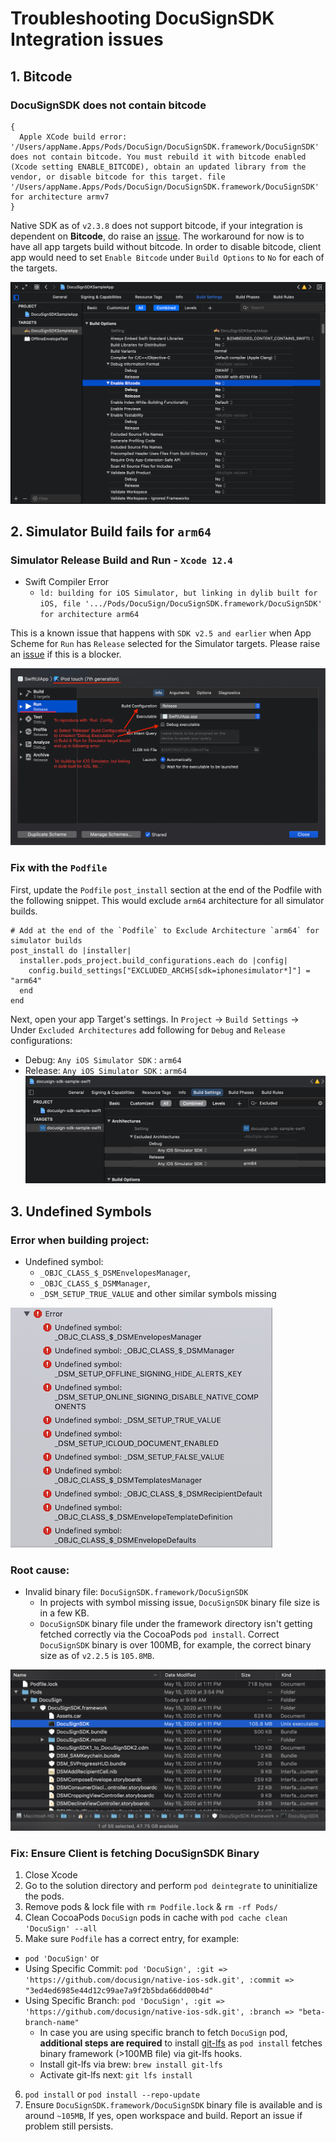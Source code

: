 
# Troubleshooting DocuSignSDK Integration issues

## 1. Bitcode

### DocuSignSDK does not contain bitcode

```
{
  Apple XCode build error: '/Users/appName.Apps/Pods/DocuSign/DocuSignSDK.framework/DocuSignSDK' does not contain bitcode. You must rebuild it with bitcode enabled (Xcode setting ENABLE_BITCODE), obtain an updated library from the vendor, or disable bitcode for this target. file '/Users/appName.Apps/Pods/DocuSign/DocuSignSDK.framework/DocuSignSDK' for architecture armv7
}
```

Native SDK as of `v2.3.8` does not support bitcode, if your integration is dependent on **Bitcode**, do raise an [issue](https://github.com/docusign/native-ios-sdk/issues). The workaround for now is to have all app targets build without bitcode. In order to disable bitcode, client app would need to set `Enable Bitcode` under `Build Options` to `No` for each of the targets.

![Disable Bitcode for App Targets - Screenshot](disable-bitcode-app-targets.png)

## 2. Simulator Build fails for `arm64`

### Simulator Release Build and Run - `Xcode 12.4`

* Swift Compiler Error
  * `ld: building for iOS Simulator, but linking in dylib built for iOS, file '.../Pods/DocuSign/DocuSignSDK.framework/DocuSignSDK' for architecture arm64`

This is a known issue that happens with `SDK v2.5 and earlier` when App Scheme for `Run` has `Release` selected for the Simulator targets. Please raise an [issue](https://github.com/docusign/native-ios-sdk/issues) if this is a blocker.

![building for iOS Simulator Error - Screenshot](simulator-build-release-archieve-issue.png)

### Fix with the `Podfile` 

First, update the `Podfile` `post_install` section at the end of the Podfile with the following snippet. This would exclude `arm64` architecture for all simulator builds.

```
# Add at the end of the `Podfile` to Exclude Architecture `arm64` for simulator builds
post_install do |installer|
  installer.pods_project.build_configurations.each do |config|
    config.build_settings["EXCLUDED_ARCHS[sdk=iphonesimulator*]"] = "arm64"
  end
end
```

Next, open your app Target's settings. In `Project` -> `Build Settings` -> Under `Excluded Architectures` add following for `Debug` and `Release` configurations:
- Debug: `Any iOS Simulator SDK` : `arm64`
- Release: `Any iOS Simulator SDK` : `arm64`
![Simulator Builds - Excluding arm64 Architecture](simulator-build-excluded-architectures-arm64.png)

## 3. Undefined Symbols

### Error when building project:

* Undefined symbol:
  * `_OBJC_CLASS_$_DSMEnvelopesManager`, 
  * `_OBJC_CLASS_$_DSMManager`, 
  * `_DSM_SETUP_TRUE_VALUE` and other similar symbols missing

![Undefined symbol in DocuSignSDK build error - Screenshot](docusignsdk-undefined-symbol.png)

### Root cause:

* Invalid binary file: `DocuSignSDK.framework/DocuSignSDK`
  * In projects with symbol missing issue, `DocuSignSDK` binary file size is in a few KB.
  * `DocuSignSDK` binary file under the framework directory isn't getting fetched correctly via the CocoaPods `pod install`. Correct `DocuSignSDK` binary is over 100MB, for example, the correct binary size as of `v2.2.5` is `105.8MB`. 

![Valid DocuSign SDK binary file - Screenshot](docusignsdk-binary-via-pods.png)

### Fix: Ensure Client is fetching DocuSignSDK Binary

1. Close Xcode
2. Go to the solution directory and perform `pod deintegrate` to uninitialize the pods.
3. Remove pods & lock file with `rm Podfile.lock` & `rm -rf Pods/`
4. Clean CocoaPods `DocuSign` pods in cache with `pod cache clean 'DocuSign' --all`
5. Make sure `Podfile` has a correct entry, for example:
  * `pod 'DocuSign'` or
  * Using Specific Commit: `pod 'DocuSign', :git => 'https://github.com/docusign/native-ios-sdk.git', :commit => "3ed4ed6985e44d12c99ae7a9f2b5bda66dd00b4d"`
  * Using Specific Branch: `pod 'DocuSign', :git => 'https://github.com/docusign/native-ios-sdk.git', :branch => "beta-branch-name"`
    * In case you are using specific branch to fetch `DocuSign` pod, **additional steps are required** to install [git-lfs](https://git-lfs.github.com/) as `pod install` fetches binary framework (>100MB file) via git-lfs hooks.
    * Install git-lfs via brew: `brew install git-lfs`
    * Activate git-lfs next: `git lfs install`
6. `pod install` or `pod install --repo-update` 
7. Ensure `DocuSignSDK.framework/DocuSignSDK` binary file is available and is around `~105MB`, If yes, open workspace and build. Report an issue if problem still persists.
